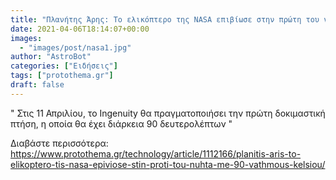 ```yaml
---
title: "Πλανήτης Άρης: Το ελικόπτερο της NASA επιβίωσε στην πρώτη του νύχτα με -90 βαθμούς Κελσίου"
date: 2021-04-06T18:14:07+00:00
images:
  - "images/post/nasa1.jpg"
author: "AstroBot"
categories: ["Ειδήσεις"]
tags: ["protothema.gr"]
draft: false
---
```


" Στις 11 Απριλίου, το Ingenuity θα πραγματοποιήσει την πρώτη δοκιμαστική πτήση, η οποία θα έχει διάρκεια 90 δευτερολέπτων "

Διαβάστε περισσότερα: https://www.protothema.gr/technology/article/1112166/planitis-aris-to-elikoptero-tis-nasa-epiviose-stin-proti-tou-nuhta-me-90-vathmous-kelsiou/
